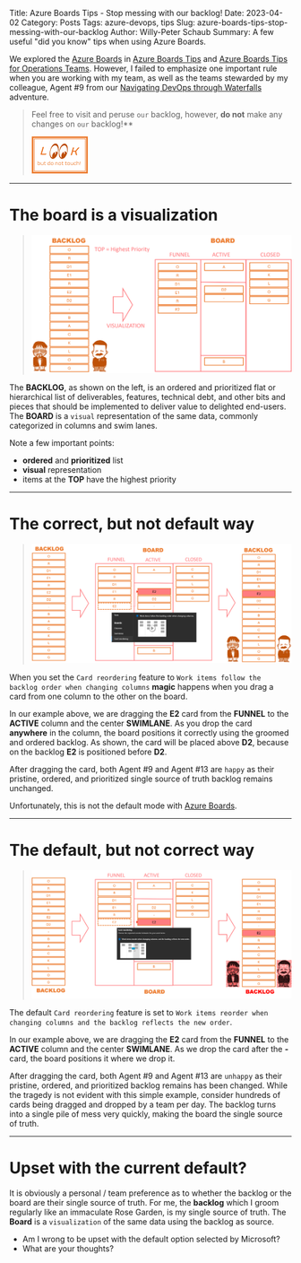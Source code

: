 Title: Azure Boards Tips - Stop messing with our backlog!
Date: 2023-04-02
Category: Posts 
Tags: azure-devops, tips
Slug: azure-boards-tips-stop-messing-with-our-backlog
Author: Willy-Peter Schaub
Summary: A few useful "did you know" tips when using Azure Boards.

We explored the [Azure Boards](https://azure.microsoft.com/en-ca/products/devops/boards/) in [Azure Boards Tips](/azure-boards-tips.html) and [Azure Boards Tips for Operations Teams](/azure-boards-tips-operations-team.html). However, I failed to emphasize one important rule when you are working with my team, as well as the teams stewarded by my colleague, Agent #9 from our [Navigating DevOps through Waterfalls](https://www.tactec.ca/ndtw-resources/) adventure.

>
> Feel free to visit and peruse ```our``` backlog, however, **do not** make any changes on ```our``` backlog!**
>
> ![look](../images/azure-boards-tips-stop-messing-with-our-backlog-0.png) 
>

---

# The board is a visualization

> ![visual](../images/azure-boards-tips-stop-messing-with-our-backlog-1.png) 

The **BACKLOG**, as shown on the left, is an ordered and prioritized flat or hierarchical list of deliverables, features, technical debt, and other bits and pieces that should be implemented to deliver value to delighted end-users. The **BOARD** is a ```visual``` representation of the same data, commonly categorized in columns and swim lanes.

Note a few important points:

- **ordered** and **prioritized** list
- **visual** representation
- items at the **TOP** have the highest priority

---

# The correct, but not default way

> ![visual](../images/azure-boards-tips-stop-messing-with-our-backlog-2.png) 

When you set the ```Card reordering``` feature to ```Work items follow the backlog order when changing columns``` **magic** happens when you drag a card from one column to the other on the board.

In our example above, we are dragging the **E2** card from the **FUNNEL** to the **ACTIVE** column and the center **SWIMLANE**. As you drop the card **anywhere** in the column, the board positions it correctly using the groomed and ordered backlog. As shown, the card will be placed above **D2**, because on the backlog **E2** is positioned before **D2**.

After dragging the card, both Agent #9 and Agent #13 are ```happy``` as their pristine, ordered, and prioritized single source of truth backlog remains unchanged.

Unfortunately, this is not the default mode with [Azure Boards](https://azure.microsoft.com/en-ca/products/devops/boards/).

---

# The default, but not correct way

> ![visual](../images/azure-boards-tips-stop-messing-with-our-backlog-3.png) 

The default ```Card reordering``` feature is set to ```Work items reorder when changing columns and the backlog reflects the new order```.

In our example above, we are dragging the **E2** card from the **FUNNEL** to the **ACTIVE** column and the center **SWIMLANE**. As we drop the card after the ***-*** card, the board positions it where we drop it.

After dragging the card, both Agent #9 and Agent #13 are ```unhappy``` as their pristine, ordered, and prioritized backlog remains has been changed. While the tragedy is not evident with this simple example, consider hundreds of cards being dragged and dropped by a team per day. The backlog turns into a single pile of mess very quickly, making the board the single source of truth. 

---

# Upset with the current default?

It is obviously a personal / team preference as to whether the backlog or the board are their single source of truth. For me, the **backlog** which I groom regularly like an immaculate Rose Garden, is my single source of truth. The **Board** is a ```visualization``` of the same data using the backlog as source.

- Am I wrong to be upset with the default option selected by Microsoft?
- What are your thoughts?

